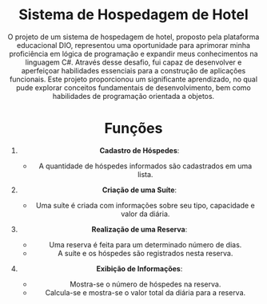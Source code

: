 <center>

# Sistema de Hospedagem de Hotel

<p> O projeto de um sistema de hospedagem de hotel, proposto pela plataforma educacional DIO, representou uma oportunidade para aprimorar minha proficiência em lógica de programação e expandir meus conhecimentos na linguagem C#. Através desse desafio, fui capaz de desenvolver e aperfeiçoar habilidades essenciais para a construção de aplicações funcionais. Este projeto proporcionou um significante aprendizado, no qual pude explorar conceitos fundamentais de desenvolvimento, bem como habilidades de programação orientada a objetos.</p>


# Funções

<p>


1. **Cadastro de Hóspedes**:
   - A quantidade de hóspedes informados são cadastrados em uma lista.

2. **Criação de uma Suíte**:
   - Uma suíte é criada com informações sobre seu tipo, capacidade e valor da diária.

3. **Realização de uma Reserva**:
   - Uma reserva é feita para um determinado número de dias.
   - A suíte e os hóspedes são registrados nesta reserva.

4. **Exibição de Informações**:
   - Mostra-se o número de hóspedes na reserva.
   - Calcula-se e mostra-se o valor total da diária para a reserva.
</p> 

</center>
